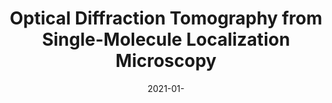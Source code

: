 ---
title: "Optical Diffraction Tomography from Single-Molecule Localization Microscopy"
collection: publications
permalink: /publication/2021-01-Optical-Diffraction-Tomography-from-Single-Molecule-Localization-Microscopy
category: 'preprint'
excerpt: 'Under review.'
date: 2021-01-
venue: 'Under review.'
citation: ' Pham T.-a.,  Emmanuel Soubies,  Ferréol Soulez,  Michael Unser, &quot;Optical Diffraction Tomography from Single-Molecule Localization Microscopy.&quot; <i>Under review.</i> 2021.'
---